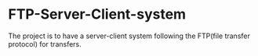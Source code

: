 # FTP-Server-Client-system
The project is to have a server-client system following the FTP(file transfer protocol) for transfers.
